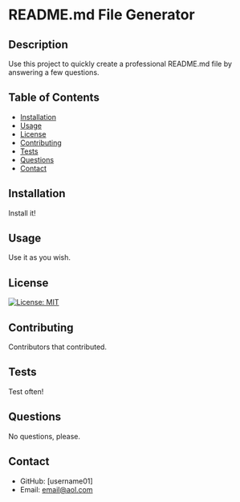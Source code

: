 # README.md File Generator
    
## Description
Use this project to quickly create a professional README.md file by answering a few questions.
    
## Table of Contents
- [Installation](#installation)
- [Usage](#usage)
- [License](#license)
- [Contributing](#contributing)
- [Tests](#tests)
- [Questions](#questions)
- [Contact](#contact)
    
## Installation
Install it!
    
## Usage
Use it as you wish.
    
## License
[![License: MIT](https://img.shields.io/badge/License-MIT-yellow.svg)](https://opensource.org/licenses/MIT)   
    
## Contributing
Contributors that contributed.
    
## Tests
Test often!
    
## Questions
No questions, please.
    
## Contact
- GitHub: [username01]
- Email: email@aol.com